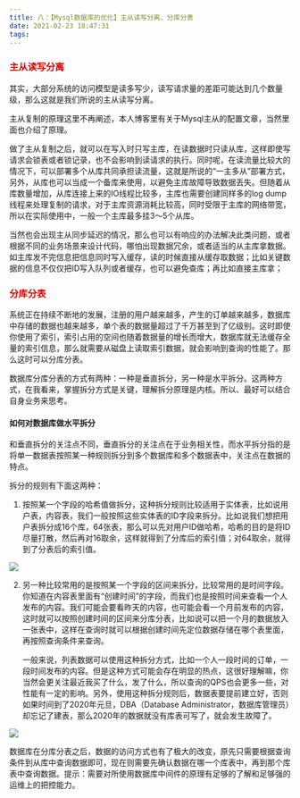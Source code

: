 ```yaml
---
title: 八：【Mysql数据库的优化】主从读写分离、分库分表
date: 2021-02-23 18:47:31
tags:
---
```


### <font color = "dd0000">主从读写分离</font>

其实，大部分系统的访问模型是读多写少，读写请求量的差距可能达到几个数量级，那么这就是我们所说的主从读写分离。

主从复制的原理这里不再阐述，本人博客里有关于Mysql主从的配置文章，当然里面也介绍了原理。

做了主从复制之后，就可以在写入时只写主库，在读数据时只读从库，这样即使写请求会锁表或者锁记录，也不会影响到读请求的执行。同时呢，在读流量比较大的情况下，可以部署多个从库共同承担读流量，这就是所说的“一主多从”部署方式，另外，从库也可以当成一个备库来使用，以避免主库故障导致数据丢失。但随着从库数量增加，从库连接上来的IO线程比较多，主库也需要创建同样多的log dump线程来处理复制的请求，对于主库资源消耗比较高，同时受限于主库的网络带宽，所以在实际使用中，一般一个主库最多挂3～5个从库。

当然也会出现主从同步延迟的情况，那么也可以有响应的办法解决此类问题，或者根据不同的业务场景来设计代码，哪怕出现数据冗余，或者适当的从主库拿数据。如主库发不完信息把信息同时写入缓存，读的时候直接从缓存取数据；比如关键数据的信息不仅仅把ID写入队列或者缓存，也可以避免查库；再比如直接主库拿；


### <font color = "dd0000"> 分库分表</font>
系统正在持续不断地的发展，注册的用户越来越多，产生的订单越来越多，数据库中存储的数据也越来越多，单个表的数据量超过了千万甚至到了亿级别。这时即使你使用了索引，索引占用的空间也随着数据量的增长而增大，数据库就无法缓存全量的索引信息，那么就需要从磁盘上读取索引数据，就会影响到查询的性能了。那么这时可以分库分表。

数据库分库分表的方式有两种：一种是垂直拆分，另一种是水平拆分。这两种方式，在我看来，掌握拆分方式是关键，理解拆分原理是内核。所以、最好可以结合自身业务来思考。

#### 如何对数据库做水平拆分
和垂直拆分的关注点不同，垂直拆分的关注点在于业务相关性，而水平拆分指的是将单一数据表按照某一种规则拆分到多个数据库和多个数据表中，关注点在数据的特点。

拆分的规则有下面这两种：

1. 按照某一个字段的哈希值做拆分，这种拆分规则比较适用于实体表，比如说用户表，内容表，我们一般按照这些实体表的ID字段来拆分。比如说我们想把用户表拆分成16个库，64张表，那么可以先对用户ID做哈希，哈希的目的是将ID尽量打散，然后再对16取余，这样就得到了分库后的索引值；对64取余，就得到了分表后的索引值。

<img src="/blog.io/img/哈希分库分表.png">

2. 另一种比较常用的是按照某一个字段的区间来拆分，比较常用的是时间字段。你知道在内容表里面有“创建时间”的字段，而我们也是按照时间来查看一个人发布的内容。我们可能会要看昨天的内容，也可能会看一个月前发布的内容，这时就可以按照创建时间的区间来分库分表，比如说可以把一个月的数据放入一张表中，这样在查询时就可以根据创建时间先定位数据存储在哪个表里面，再按照查询条件来查询。

    一般来说，列表数据可以使用这种拆分方式，比如一个人一段时间的订单，一段时间发布的内容。但是这种方式可能会存在明显的热点，这很好理解嘛，你当然会更关注最近我买了什么，发了什么，所以查询的QPS也会更多一些，对性能有一定的影响。另外，使用这种拆分规则后，数据表要提前建立好，否则如果时间到了2020年元旦，DBA（Database Administrator，数据库管理员）却忘记了建表，那么2020年的数据就没有库表可写了，就会发生故障了。

<img src="/blog.io/img/区间拆分.png">

数据库在分库分表之后，数据的访问方式也有了极大的改变，原先只需要根据查询条件到从库中查询数据即可，现在则需要先确认数据在哪一个库表中，再到那个库表中查询数据。提示：需要对所使用数据库中间件的原理有足够的了解和足够强的运维上的把控能力。






















